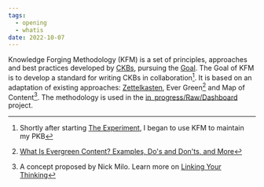 ```yaml
---
tags:
  - opening
  - whatis
date: 2022-10-07
---
```


Knowledge Forging Methodology (KFM) is a set of principles, approaches and best practices developed by [CKBs](..\Knowledge%20Base.md), pursuing the [Goal](..\Goal.md).
The Goal of KFM is to develop a standard for writing CKBs in collaboration[^202210072144-1].
It is based on an adaptation of existing approaches: [Zettelkasten](https://en.wikipedia.org/wiki/Zettelkasten), Ever Green[^202210072144-2] and Map of Content[^202210072144-3].
The methodology is used in the [in_progress/Raw/Dashboard](..\in_progress\Raw\Dashboard.md) project.

[^202210072144-1]: Shortly after starting [The Experiment](..\The%20Experiment.md), I began to use KFM to maintain my PKB
[^202210072144-2]: [What Is Evergreen Content? Examples, Do's and Don'ts, and More](https://www.clearvoice.com/blog/what-is-evergreen-content/)
[^202210072144-3]: A concept proposed by Nick Milo. Learn more on [Linking Your Thinking](https://www.linkingyourthinking.com/)
